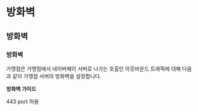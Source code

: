 # 방화벽

## 방화벽[​](#방화벽 "방화벽에 대한 직접 링크")

### 방화벽[​](#방화벽-1 "방화벽에 대한 직접 링크")

가맹점은 가맹점에서 네이버페이 서버로 나가는 호출인 아웃바운드 트래픽에 대해 다음과 같이 가맹점 서버의 방화벽을 설정합니다.

**방화벽 가이드**

443 port 허용
